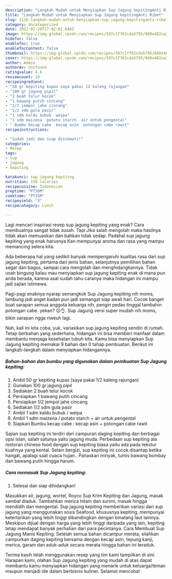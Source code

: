 ```yaml
---
description: "Langkah Mudah untuk Menyiapkan Sup Jagung kepitingAnti Ribet"
title: "Langkah Mudah untuk Menyiapkan Sup Jagung kepitingAnti Ribet"
slug: 1126-langkah-mudah-untuk-menyiapkan-sup-jagung-kepitinganti-ribet
category: Uncategorized
date: 2022-07-20T17:02:01.646Z
image: https://img-global.cpcdn.com/recipes/597c1ff62cda5795/680x482cq70/sup-jagung-kepiting-foto-resep-utama.jpg
hideToc: false
enableToc: true
enableTocContent: false
thumbnail: https://img-global.cpcdn.com/recipes/597c1ff62cda5795/680x482cq70/sup-jagung-kepiting-foto-resep-utama.jpg
cover: https://img-global.cpcdn.com/recipes/597c1ff62cda5795/680x482cq70/sup-jagung-kepiting-foto-resep-utama.jpg
author: Admin
authorAv: notfound
ratingvalue: 4.6
reviewcount: 19
recipeingredient:
- "50 gr kepiting kupas saya pakai 12 kaleng rajungan"
- "100 gr jagung pipil"
- "2 buah telur kocok"
- "1 bawang putih cincang"
- "1/2 jempol jahe cincang"
- "1/2 sdm gula pasir"
- "1 sdm kaldu bubuk  weipa"
- "1 sdm maizena  potato starch  air untuk pengental"
- " Bumbu kecap cabe  kecap asin  potongan cabe rawit"
recipeinstructions:

- "Sudah jadi dan siap dinikmati!"
categories:
- Resep
tags:
- sup
- jagung
- kepiting

katakunci: sup jagung kepiting 
nutrition: 159 calories
recipecuisine: Indonesian
preptime: "PT36M"
cooktime: "PT35M"
recipeyield: "3"
recipecategory: Lunch

---
```



Lagi mencari inspirasi resep sup jagung kepiting yang enak? Cara membuatnya sangat tidak susah. Tapi Jika salah mengolah maka hasilnya tidak akan memuaskan dan bahkan tidak sedap. Padahal sup jagung kepiting yang enak harusnya Kan mempunyai aroma dan rasa yang mampu memancing selera kita.


Ada beberapa hal yang sedikit banyak mempengaruhi kualitas rasa dari sup jagung kepiting, pertama dari jenis bahan, selanjutnya pemilihan bahan segar dan bagus, sampai cara mengolah dan menghidangkannya. Tidak usah bingung kalau mau menyiapkan sup jagung kepiting enak di mana pun anda berada, karena asal sudah tahu caranya maka hidangan ini mampu jadi sajian istimewa.

Pagi-pagi enaknya nyarap semangkok Sup Jagung kepiting nih moms, lambung jadi anget badan pun jadi semangat siap awali hari. Cocok banget buat sarapan semua anggota keluarga nih, pengin pedas tinggal tambahin potongan cabe. yekan? 😉👌. Sup Jagung versi super mudah nih moms, bikin sarapan ngga riweuh lagi.


Nah, kali ini kita coba, yuk, variasikan sup jagung kepiting sendiri di rumah. Tetap berbahan yang sederhana, hidangan ini bisa memberi manfaat dalam membantu menjaga kesehatan tubuh kita. Kamu bisa menyiapkan Sup Jagung kepiting memakai 9 bahan dan 0 tahap pembuatan. Berikut ini langkah-langkah dalam menyiapkan hidangannya.

<!--inarticleads1-->

##### Bahan-bahan dan bumbu yang digunakan dalam pembuatan Sup Jagung kepiting:

1. Ambil 50 gr kepiting kupas (saya pakai 1/2 kaleng rajungan)
1. Gunakan 100 gr jagung pipil
1. Sediakan 2 buah telur kocok
1. Persiapkan 1 bawang putih cincang
1. Persiapkan 1/2 jempol jahe cincang
1. Sediakan 1/2 sdm gula pasir
1. Ambil 1 sdm kaldu bubuk / weipa
1. Ambil 1 sdm maizena / potato starch + air untuk pengental
1. Siapkan  Bumbu kecap cabe : kecap asin + potongan cabe rawit


Sajian sup kepiting ini terdiri dari campuran daging kepiting dan berbagai opsi isian, salah satunya yaitu jagung muda. Perbedaan sup kepiting ala restoran chinese food dengan sup kepiting biasa yaitu ada pada tekstur kuahnya yang kental. Selain bergizi, sup kepiting ini cocok disantap ketika hangat, apalagi saat cuaca hujan.. Panaskan minyak, tumis bawang bombay dan bawang putih hingga harum. 

<!--inarticleads2-->

##### Cara memasak Sup Jagung kepiting:


1. Selesai dan siap dihidangkan!

Masukkan air, jagung, wortel, Royco Sup Krim Kepiting dan Jagung, masak sambal diaduk. Tambahkan merica hitam dan surimi, masak hingga mendidih dan mengental. Sup jagung kepiting memberikan variasi dari sup jagung yang menggunakan sosis Seafood, khususnya kepiting, mempunyai ketertarikan yang lebih tinggi dibandingkan dengan binatang laut lainnya. Meskipun dijual dengan harga yang lebih tinggi daripada yang lain, kepiting tetap mendapat banyak perhatian dari para pecintanya. Cara Membuat Sup Jagung Manis Kepiting: Setelah semua bahan dicampur merata, silahkan campurkan daging kepiting bersama dengan kecap asin, tepung kanji, merica, garam dan aduk-aduk secara merata hingga bahan ini teraduk. 

Terima kasih telah menggunakan resep yang tim kami tampilkan di sini. Harapan kami, olahan Sup Jagung kepiting yang mudah di atas dapat membantu kamu menyiapkan hidangan yang menarik untuk keluarga/teman maupun menjadi ide dalam berbisnis kuliner. Selamat mencoba!
